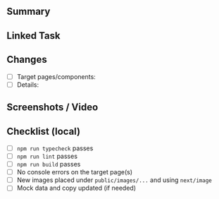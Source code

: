 ## Summary

<!-- What does this PR do? -->

## Linked Task

<!-- Link to Notion / ticket / task ID -->

## Changes

- [ ] Target pages/components: <!-- e.g., Home/Promotions, Reviews Block #1 -->
- [ ] Details: <!-- e.g., added Swiper, added mock data, refactor -->

## Screenshots / Video

<!-- Add mobile (360–430px) screenshots or a short clip -->

## Checklist (local)

- [ ] `npm run typecheck` passes
- [ ] `npm run lint` passes
- [ ] `npm run build` passes
- [ ] No console errors on the target page(s)
- [ ] New images placed under `public/images/...` and using `next/image`
- [ ] Mock data and copy updated (if needed)
